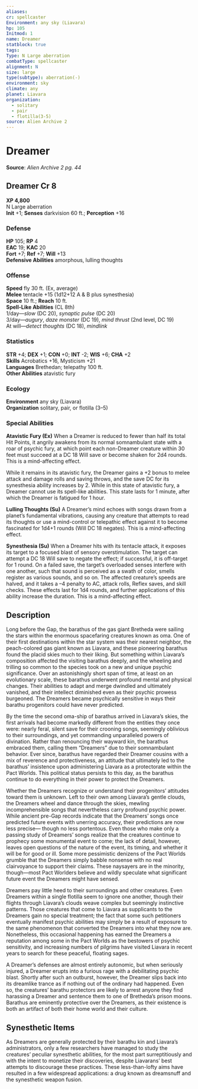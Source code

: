 ```yaml
---
aliases: 
cr: spellcaster
Environment: any sky (Liavara)
hp: 105
Initmod: 1
name: Dreamer
statblock: true
tags: 
Type: N Large aberration
combatType: spellcaster
alignment: N
size: large
type(subtype): aberration(-)
environment: sky
climate: any
planet: Liavara
organization:
  - solitary
  - pair
  - flotilla(3-5)
source: Alien Archive 2
---
```


# Dreamer

**Source**:  _Alien Archive 2 pg. 44_

## Dreamer Cr 8

**XP 4,800**  
N Large aberration  
**Init** +1; **Senses** darkvision 60 ft.; **Perception** +16  

### Defense

**HP** 105; **RP** 4  
**EAC** 19; **KAC** 20  
**Fort** +7; **Ref** +7; **Will** +13  
**Defensive Abilities** amorphous, lulling thoughts  

### Offense

**Speed** fly 30 ft. (Ex, average)  
**Melee** tentacle +15 (1d12+12 A & B plus synesthesia)  
**Space** 10 ft.; **Reach** 10 ft.  
**Spell-Like Abilities** (CL 8th)  
1/day—_slow_ (DC 20), _synaptic pulse_ (DC 20)  
3/day—_augury_, _daze monster_ (DC 19), _mind thrust_ (2nd level, DC 19)  
At will—_detect thoughts_ (DC 18), _mindlink_

### Statistics

**STR** +4; **DEX** +1; **CON** +0; **INT** -2; **WIS** +6; **CHA** +2  
**Skills** Acrobatics +16, Mysticism +21  
**Languages** Brethedan; telepathy 100 ft.  
**Other Abilities** atavistic fury

### Ecology

**Environment** any sky (Liavara)  
**Organization** solitary, pair, or flotilla (3–5)

### Special Abilities

**Atavistic Fury (Ex)** When a Dreamer is reduced to fewer than half its total Hit Points, it angrily awakens from its normal somnambulant state with a roar of psychic fury, at which point each non-Dreamer creature within 30 feet must succeed at a DC 18 Will save or become shaken for 2d4 rounds. This is a mind-affecting effect.

While it remains in its atavistic fury, the Dreamer gains a +2 bonus to melee attack and damage rolls and saving throws, and the save DC for its synesthesia ability increases by 2. While in this state of atavistic fury, a Dreamer cannot use its spell-like abilities. This state lasts for 1 minute, after which the Dreamer is fatigued for 1 hour.

**Lulling Thoughts (Su)** A Dreamer’s mind echoes with songs drawn from a planet’s fundamental vibrations, causing any creature that attempts to read its thoughts or use a mind-control or telepathic effect against it to become fascinated for 1d4+1 rounds (Will DC 18 negates). This is a mind-affecting effect.

**Synesthesia (Su)** When a Dreamer hits with its tentacle attack, it exposes its target to a focused blast of sensory overstimulation. The target can attempt a DC 18 Will save to negate the effect; if successful, it is off-target for 1 round. On a failed save, the target’s overloaded senses interfere with one another, such that sound is perceived as a swath of color, smells register as various sounds, and so on. The affected creature’s speeds are halved, and it takes a –4 penalty to AC, attack rolls, Reflex saves, and skill checks. These effects last for 1d4 rounds, and further applications of this ability increase the duration. This is a mind-affecting effect.

## Description

Long before the Gap, the barathus of the gas giant Bretheda were sailing the stars within the enormous spacefaring creatures known as oma. One of their first destinations within the star system was their nearest neighbor, the peach-colored gas giant known as Liavara, and these pioneering barathus found the placid skies much to their liking. But something within Liavara’s composition affected the visiting barathus deeply, and the wheeling and trilling so common to the species took on a new and unique psychic significance. Over an astonishingly short span of time, at least on an evolutionary scale, these barathus underwent profound mental and physical changes. Their abilities to adapt and merge dwindled and ultimately vanished, and their intellect diminished even as their psychic prowess burgeoned. The Dreamers became psychically sensitive in ways their barathu progenitors could have never predicted.

By the time the second oma-ship of barathus arrived in Liavara’s skies, the first arrivals had become markedly different from the entities they once were: nearly feral, silent save for their crooning songs, seemingly oblivious to their surroundings, and yet commanding unparalleled powers of divination. Rather than renouncing their wayward kin, the barathus embraced them, calling them “Dreamers” due to their somnambulant behavior. Ever since, barathus have regarded their Dreamer cousins with a mix of reverence and protectiveness, an attitude that ultimately led to the barathus’ insistence upon administering Liavara as a protectorate within the Pact Worlds. This political status persists to this day, as the barathus continue to do everything in their power to protect the Dreamers.

Whether the Dreamers recognize or understand their progenitors’ attitudes toward them is unknown. Left to their own among Liavara’s gentle clouds, the Dreamers wheel and dance through the skies, mewling incomprehensible songs that nevertheless carry profound psychic power. While ancient pre-Gap records indicate that the Dreamers’ songs once predicted future events with unerring accuracy, their predictions are now less precise— though no less portentous. Even those who make only a passing study of Dreamers’ songs realize that the creatures continue to prophecy some monumental event to come; the lack of detail, however, leaves open questions of the nature of the event, its timing, and whether it will be for good or ill. Some more pessimistic denizens of the Pact Worlds grumble that the Dreamers simply babble nonsense with no real clairvoyance to support their claims. These naysayers are in the minority, though—most Pact Worlders believe and wildly speculate what significant future event the Dreamers might have sensed.

Dreamers pay little heed to their surroundings and other creatures. Even Dreamers within a single flotilla seem to ignore one another, though their flights through Liavara’s clouds weave complex but seemingly instinctive patterns. Those creatures that come to Liavara as supplicants to the Dreamers gain no special treatment; the fact that some such petitioners eventually manifest psychic abilities may simply be a result of exposure to the same phenomenon that converted the Dreamers into what they now are. Nonetheless, this occasional happening has earned the Dreamers a reputation among some in the Pact Worlds as the bestowers of psychic sensitivity, and increasing numbers of pilgrims have visited Liavara in recent years to search for these peaceful, floating sages.

A Dreamer’s defenses are almost entirely autonomic, but when seriously injured, a Dreamer erupts into a furious rage with a debilitating psychic blast. Shortly after such an outburst, however, the Dreamer slips back into its dreamlike trance as if nothing out of the ordinary had happened. Even so, the creatures’ barathu protectors are likely to arrest anyone they find harassing a Dreamer and sentence them to one of Bretheda’s prison moons. Barathus are eminently protective over the Dreamers, as their existence is both an artifact of both their home world and their culture.

## Synesthetic Items

As Dreamers are generally protected by their barathu kin and Liavara’s administrators, only a few researchers have managed to study the creatures’ peculiar synesthetic abilities, for the most part surreptitiously and with the intent to monetize their discoveries, despite Liavarans’ best attempts to discourage these practices. These less-than-lofty aims have resulted in a few widespread applications: a drug known as dreamsnuff and the synesthetic weapon fusion.


